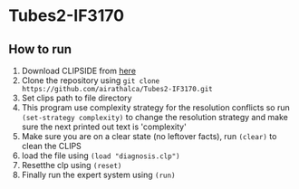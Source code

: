 # Tubes2-IF3170

## How to run

1. Download CLIPSIDE from [here](https://sourceforge.net/projects/clipsrules/)
2. Clone the repository using `git clone https://github.com/airathalca/Tubes2-IF3170.git`
3. Set clips path to file directory
4. This program use complexity strategy for the resolution conflicts so run `(set-strategy complexity)` to change the resolution strategy and make sure the next printed out text is 'complexity'
5. Make sure you are on a clear state (no leftover facts), run `(clear)` to clean the CLIPS
6. load the file using `(load "diagnosis.clp")`
7. Resetthe clp using `(reset)`
8. Finally run the expert system using `(run)`
